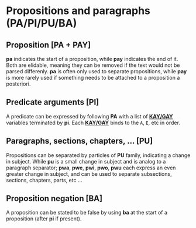 # Propositions and paragraphs (PA/PI/PU/BA)

## Proposition [PA + PAY]

**pa** indicates the start of a proposition, while **pay** indicates the end of it. Both are
elidable, meaning they can be removed if the text would not be parsed differenly. **pa** is often
only used to separate propositions, while **pay** is more rarely used if something needs to be
attached to a proposition a posteriori.

## Predicate arguments [PI]

A predicate can be expressed by following **PA** with a list of
[**KAY/GAY**](../units/KA_KAY_GA_GAY.md) variables terminated by **pi**. Each
[**KAY/GAY**](../units/KA_KAY_GA_GAY.md) binds to the `A`, `E`, etc in order.

## Paragraphs, sections, chapters, ... [PU]

Propositions can be separated by particles of **PU** family, indicating a change in subject. While
**pu** is a small change in subject and is analog to a paragraph separator; **pwa**, **pwe**,
**pwi**, **pwo**, **pwu** each express an even greater change in subject, and can be used to
separate subsections, sections, chapters, parts, etc ...

## Proposition negation [BA]

A proposition can be stated to be false by using **ba** at the start of a proposition (after **pi**
if present).